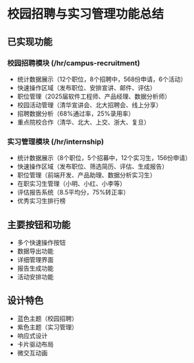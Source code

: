 # 校园招聘与实习管理功能总结

## 已实现功能

### 校园招聘模块 (/hr/campus-recruitment)
- 统计数据展示（12个职位，8个招聘中，568份申请，6个活动）
- 快速操作区域（发布职位、安排宣讲、邮件、评估）
- 职位管理（2025届软件工程师、产品经理、数据分析师）
- 校园活动管理（清华宣讲会、北大招聘会、线上分享）
- 招聘数据分析（68%通过率，25%录用率）
- 重点院校合作（清华、北大、上交、浙大、复旦）

### 实习管理模块 (/hr/internship)
- 统计数据展示（8个职位，5个招募中，12个实习生，156份申请）
- 快速操作区域（发布职位、筛选简历、评估、生成报告）
- 职位管理（前端开发、产品助理、数据分析实习生）
- 在职实习生管理（小明、小红、小李等）
- 评估报告系统（8.5平均分，75%转正率）
- 优秀实习生排行榜

## 主要按钮和功能
- 多个快速操作按钮
- 数据导出功能
- 详细管理界面
- 报告生成功能
- 活动安排功能

## 设计特色
- 蓝色主题（校园招聘）
- 紫色主题（实习管理）
- 响应式设计
- 卡片驱动布局
- 微交互动画 
